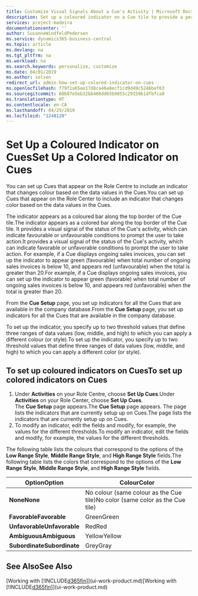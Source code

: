 ```yaml
---
title: Customize Visual Signals About a Cue's Activity | Microsoft Docs
description: Set up a coloured indicator on a Cue tile to provide a personalized visual signal of the Cue’s activity.
services: project-madeira
documentationcenter: ''
author: SusanneWindfeldPedersen
ms.service: dynamics365-business-central
ms.topic: article
ms.devlang: na
ms.tgt_pltfrm: na
ms.workload: na
ms.search.keywords: personalize, customize
ms.date: 04/01/2019
ms.author: solsen
redirect_url: admin-how-set-up-colored-indicator-on-cues
ms.openlocfilehash: f79f1a65ee17d8ca46a8ecf1cd9d49c5246bef63
ms.sourcegitcommit: 60b87e5eb32bb408dd65b9855c29159b1dfbfca8
ms.translationtype: HT
ms.contentlocale: en-CA
ms.lasthandoff: 04/29/2019
ms.locfileid: "1248120"
---
```

# <a name="set-up-a-colored-indicator-on-cues"></a><span data-ttu-id="240d8-103">Set Up a Coloured Indicator on Cues</span><span class="sxs-lookup"><span data-stu-id="240d8-103">Set Up a Colored Indicator on Cues</span></span>
<span data-ttu-id="240d8-104">You can set up Cues that appear on the Role Centre to include an indicator that changes colour based on the data values in the Cues.</span><span class="sxs-lookup"><span data-stu-id="240d8-104">You can set up Cues that appear on the Role Center to include an indicator that changes color based on the data values in the Cues.</span></span>

<span data-ttu-id="240d8-105">The indicator appears as a coloured bar along the top border of the Cue tile.</span><span class="sxs-lookup"><span data-stu-id="240d8-105">The indicator appears as a colored bar along the top border of the Cue tile.</span></span> <span data-ttu-id="240d8-106">It provides a visual signal of the status of the Cue's activity, which can indicate favourable or unfavourable conditions to prompt the user to take action.</span><span class="sxs-lookup"><span data-stu-id="240d8-106">It provides a visual signal of the status of the Cue's activity, which can indicate favorable or unfavorable conditions to prompt the user to take action.</span></span> <span data-ttu-id="240d8-107">For example, if a Cue displays ongoing sales invoices, you can set up the indicator to appear green (favourable) when total number of ongoing sales invoices is below 10, and appears red (unfavourable) when the total is greater than 20.</span><span class="sxs-lookup"><span data-stu-id="240d8-107">For example, if a Cue displays ongoing sales invoices, you can set up the indicator to appear green (favorable) when total number of ongoing sales invoices is below 10, and appears red (unfavorable) when the total is greater than 20.</span></span>

<span data-ttu-id="240d8-108">From the **Cue Setup** page, you set up indicators for all the Cues that are available in the company database.</span><span class="sxs-lookup"><span data-stu-id="240d8-108">From the **Cue Setup** page, you set up indicators for all the Cues that are available in the company database.</span></span>

<span data-ttu-id="240d8-109">To set up the indicator, you specify up to two threshold values that define three ranges of data values (low, middle, and high) to which you can apply a different colour (or style).</span><span class="sxs-lookup"><span data-stu-id="240d8-109">To set up the indicator, you specify up to two threshold values that define three ranges of data values (low, middle, and high) to which you can apply a different color (or style).</span></span>

## <a name="to-set-up-colored-indicators-on-cues"></a><span data-ttu-id="240d8-110">To set up coloured indicators on Cues</span><span class="sxs-lookup"><span data-stu-id="240d8-110">To set up colored indicators on Cues</span></span>
1. <span data-ttu-id="240d8-111">Under **Activities** on your Role Centre, choose **Set Up Cues**.</span><span class="sxs-lookup"><span data-stu-id="240d8-111">Under **Activities** on your Role Center, choose **Set Up Cues**.</span></span>  
   <span data-ttu-id="240d8-112">The **Cue Setup** page appears.</span><span class="sxs-lookup"><span data-stu-id="240d8-112">The **Cue Setup** page appears.</span></span> <span data-ttu-id="240d8-113">The page lists the indicators that are currently setup up on Cues.</span><span class="sxs-lookup"><span data-stu-id="240d8-113">The page lists the indicators that are currently setup up on Cues.</span></span>
2. <span data-ttu-id="240d8-114">To modify an indicator, edit the fields and modify, for example, the values for the different thresholds.</span><span class="sxs-lookup"><span data-stu-id="240d8-114">To modify an indicator, edit the fields and modify, for example, the values for the different thresholds.</span></span>  

<span data-ttu-id="240d8-115">The following table lists the colours that correspond to the options of the **Low Range Style**, **Middle Range Style**, and **High Range Style** fields.</span><span class="sxs-lookup"><span data-stu-id="240d8-115">The following table lists the colors that correspond to the options of the **Low Range Style**, **Middle Range Style**, and **High Range Style** fields.</span></span>

| <span data-ttu-id="240d8-116">Option</span><span class="sxs-lookup"><span data-stu-id="240d8-116">Option</span></span> | <span data-ttu-id="240d8-117">Colour</span><span class="sxs-lookup"><span data-stu-id="240d8-117">Color</span></span> |
| --- | --- |
| <span data-ttu-id="240d8-118">**None**</span><span class="sxs-lookup"><span data-stu-id="240d8-118">**None**</span></span> |<span data-ttu-id="240d8-119">No colour (same colour as the Cue tile)</span><span class="sxs-lookup"><span data-stu-id="240d8-119">No color (same color as the Cue tile)</span></span>|
| <span data-ttu-id="240d8-120">**Favorable**</span><span class="sxs-lookup"><span data-stu-id="240d8-120">**Favorable**</span></span> |<span data-ttu-id="240d8-121">Green</span><span class="sxs-lookup"><span data-stu-id="240d8-121">Green</span></span> |
| <span data-ttu-id="240d8-122">**Unfavorable**</span><span class="sxs-lookup"><span data-stu-id="240d8-122">**Unfavorable**</span></span> |<span data-ttu-id="240d8-123">Red</span><span class="sxs-lookup"><span data-stu-id="240d8-123">Red</span></span> |
| <span data-ttu-id="240d8-124">**Ambiguous**</span><span class="sxs-lookup"><span data-stu-id="240d8-124">**Ambiguous**</span></span> |<span data-ttu-id="240d8-125">Yellow</span><span class="sxs-lookup"><span data-stu-id="240d8-125">Yellow</span></span> |
| <span data-ttu-id="240d8-126">**Subordinate**</span><span class="sxs-lookup"><span data-stu-id="240d8-126">**Subordinate**</span></span> |<span data-ttu-id="240d8-127">Grey</span><span class="sxs-lookup"><span data-stu-id="240d8-127">Gray</span></span> |

## <a name="see-also"></a><span data-ttu-id="240d8-128">See Also</span><span class="sxs-lookup"><span data-stu-id="240d8-128">See Also</span></span>
<span data-ttu-id="240d8-129">[Working with [!INCLUDE[d365fin](includes/d365fin_md.md)]](ui-work-product.md)</span><span class="sxs-lookup"><span data-stu-id="240d8-129">[Working with [!INCLUDE[d365fin](includes/d365fin_md.md)]](ui-work-product.md)</span></span>
